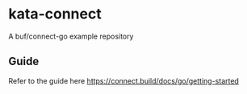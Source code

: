 # kata-connect
A buf/connect-go example repository

## Guide
Refer to the guide here https://connect.build/docs/go/getting-started